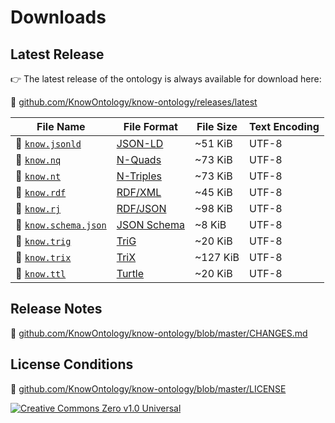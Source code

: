 # Downloads

## Latest Release

👉 The latest release of the ontology is always available for download here:

🔗 [github.com/KnowOntology/know-ontology/releases/latest](https://github.com/KnowOntology/know-ontology/releases/latest)

| File Name               | File Format      | File Size | Text Encoding |
| ------------------      | ---------------- | --------- | ------------- |
| 📄 [`know.jsonld`]      | [JSON-LD]        | ~51 KiB   | UTF-8         |
| 📄 [`know.nq`]          | [N-Quads]        | ~73 KiB   | UTF-8         |
| 📄 [`know.nt`]          | [N-Triples]      | ~73 KiB   | UTF-8         |
| 📄 [`know.rdf`]         | [RDF/XML]        | ~45 KiB   | UTF-8         |
| 📄 [`know.rj`]          | [RDF/JSON]       | ~98 KiB   | UTF-8         |
| 📄 [`know.schema.json`] | [JSON Schema]    | ~8 KiB    | UTF-8         |
| 📄 [`know.trig`]        | [TriG]           | ~20 KiB   | UTF-8         |
| 📄 [`know.trix`]        | [TriX]           | ~127 KiB  | UTF-8         |
| 📄 [`know.ttl`]         | [Turtle]         | ~20 KiB   | UTF-8         |

## Release Notes

🔗 [github.com/KnowOntology/know-ontology/blob/master/CHANGES.md](https://github.com/KnowOntology/know-ontology/blob/master/CHANGES.md)

## License Conditions

🔗 [github.com/KnowOntology/know-ontology/blob/master/LICENSE](https://github.com/KnowOntology/know-ontology/blob/master/LICENSE)

[![Creative Commons Zero v1.0 Universal](/assets/img/license.png)](https://github.com/KnowOntology/know-ontology/blob/master/LICENSE)

[`know.jsonld`]: https://github.com/KnowOntology/know-ontology/releases/latest/download/know.jsonld
[`know.nq`]: https://github.com/KnowOntology/know-ontology/releases/latest/download/know.nq
[`know.nt`]: https://github.com/KnowOntology/know-ontology/releases/latest/download/know.nt
[`know.rdf`]: https://github.com/KnowOntology/know-ontology/releases/latest/download/know.rdf
[`know.rj`]: https://github.com/KnowOntology/know-ontology/releases/latest/download/know.rj
[`know.schema.json`]: https://github.com/KnowOntology/know-ontology/releases/latest/download/know.schema.json
[`know.trig`]: https://github.com/KnowOntology/know-ontology/releases/latest/download/know.trig
[`know.trix`]: https://github.com/KnowOntology/know-ontology/releases/latest/download/know.trix
[`know.ttl`]: https://github.com/KnowOntology/know-ontology/releases/latest/download/know.ttl

[JSON-LD]: https://json-ld.org
[JSON Schema]: https://www.learnjsonschema.com/2020-12/
[N-Quads]: https://www.w3.org/TR/n-quads/
[N-Triples]: https://www.w3.org/TR/n-triples/
[RDF/JSON]: https://www.w3.org/TR/rdf-json/
[RDF/XML]: https://www.w3.org/TR/rdf-syntax-grammar/
[TriG]: https://www.w3.org/TR/trig/
[TriX]: https://en.wikipedia.org/wiki/TriX_(serialization_format)
[Turtle]: https://www.w3.org/TR/turtle/
